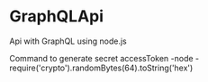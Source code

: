 # GraphQLApi
Api with GraphQL using node.js

Command to generate secret accessToken
-node
-require('crypto').randomBytes(64).toString('hex')


